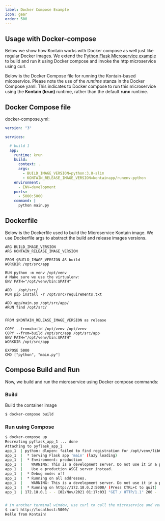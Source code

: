 ```yaml
---
label: Docker Compose Example
icon: gear
order: 500
---
```


## Usage with Docker-compose
Below we show how Kontain works with Docker compose as well just like regular Docker images.  We extend the [Python Flask Microservice example](/gettingstarted/python_flask) to build and run it using Docker compose and invoke the http microservice using curl.

Below is the Docker Compose file for running the Kontain-based micoservice.  Please note the use of the *runtime* stanza in the Docker Compose yaml.  This indicates to Docker compose to run this microservice using the **Kontain (krun)** runtime, rather than the default **runc** runtime.

## Docker Compose file
docker-compose.yml:
```yaml
version: "3"

services:

  # build 1
  app:
    runtime: krun
    build:
      context: .
      args:
        - BUILD_IMAGE_VERSION=python:3.8-slim
        - KONTAIN_RELEASE_IMAGE_VERSION=kontainapp/runenv-python
    environment:
      - ENV=development
    ports:
      - 5000:5000
    command: |
      python main.py
```

## Dockerfile
Below is the Dockerfile used to build the Microservice Kontain image.  We use Dockerfile args to abstract the build and release images versions.

```docker
ARG BUILD_IMAGE_VERSION
ARG KONTAIN_RELEASE_IMAGE_VERSION

FROM $BUILD_IMAGE_VERSION AS build
WORKDIR /opt/src/app

RUN python -m venv /opt/venv
# Make sure we use the virtualenv:
ENV PATH="/opt/venv/bin:$PATH"

ADD . /opt/src/
RUN pip install -r /opt/src/requirements.txt

ADD app/main.py /opt/src/app/
#RUN find /opt/src/


FROM $KONTAIN_RELEASE_IMAGE_VERSION as release

COPY --from=build /opt/venv /opt/venv
COPY --from=build /opt/src/app /opt/src/app
ENV PATH="/opt/venv/bin:$PATH"
WORKDIR /opt/src/app

EXPOSE 5000
CMD ["python", "main.py"]
```

## Compose Build and Run
Now, we build and run the microservice using Docker compose commands:

### Build
Build the container image
```bash
$ docker-compose build
```

### Run using Compose
```bash
$ docker-compose up
Recreating pyflask_app_1 ... done
Attaching to pyflask_app_1
app_1  | python: dlopen: failed to find registration for /opt/venv/lib64/python3.8/site-packages/markupsafe/_speedups.cpython-38-x86_64-linux-gnu.so, check if it was prelinked
app_1  |  * Serving Flask app 'main' (lazy loading)
app_1  |  * Environment: production
app_1  |    WARNING: This is a development server. Do not use it in a production deployment.
app_1  |    Use a production WSGI server instead.
app_1  |  * Debug mode: off
app_1  |  * Running on all addresses.
app_1  |    WARNING: This is a development server. Do not use it in a production deployment.
app_1  |  * Running on http://172.18.0.2:5000/ (Press CTRL+C to quit)
app_1  | 172.18.0.1 - - [02/Nov/2021 01:17:03] "GET / HTTP/1.1" 200 -


# in another terminal window, use curl to call the microservice and verify
$ curl http://localhost:5000/
Hello from Kontain!
```